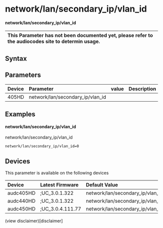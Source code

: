﻿---
description: network/lan/secondary_ip/vlan_id
search: false
---

# network/lan/secondary_ip/vlan_id

#### network/lan/secondary_ip/vlan_id


| This Parameter has not been documented yet, please refer to the audiocodes site to determin usage.  | 
| :--- |

## Syntax

## Parameters
|Device|Parameter|value|Description|
|:---|:---|:---|:---|
| 405HD | network/lan/secondary_ip/vlan_id |  |  |

## Examples
#### network/lan/secondary_ip/vlan_id

network/lan/secondary_ip/vlan_id

```
network/lan/secondary_ip/vlan_id=0
```

## Devices
This parameter is available on the following devices

| Device | Latest Firmware | Default Value |
|:---|:---|:---|
| audc405HD | ;UC_3.0.1.322 | network/lan/secondary_ip/vlan_id=0 
| audc440HD | ;UC_3.0.1.322 | network/lan/secondary_ip/vlan_id=0 
| audc450HD | ;UC_3.0.4.111.77 | network/lan/secondary_ip/vlan_id=0 

(view disclaimer)[disclaimer]
